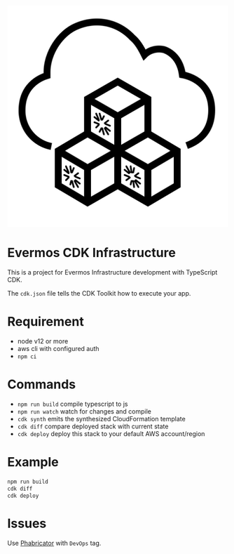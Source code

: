 <p align="center"><img src="docs/logo.svg"></p>

# Evermos CDK Infrastructure

This is a project for Evermos Infrastructure development with TypeScript CDK.

The `cdk.json` file tells the CDK Toolkit how to execute your app.

# Requirement

- node v12 or more
- aws cli with configured auth
- `npm ci`

# Commands

- `npm run build` compile typescript to js
- `npm run watch` watch for changes and compile
- `cdk synth` emits the synthesized CloudFormation template
- `cdk diff` compare deployed stack with current state
- `cdk deploy` deploy this stack to your default AWS account/region

# Example

```
npm run build
cdk diff
cdk deploy
```

# Issues
Use [Phabricator](https://phabricator.evermosa2z.com/maniphest/task/edit/form/default) with `DevOps` tag.
